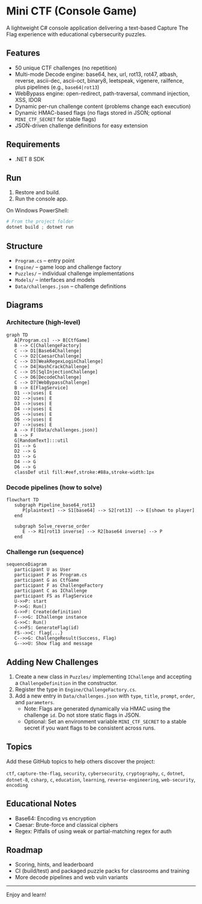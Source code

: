 # Mini CTF (Console Game)

A lightweight C# console application delivering a text-based Capture The Flag experience with educational cybersecurity puzzles.

## Features

- 50 unique CTF challenges (no repetition)
- Multi-mode Decode engine: base64, hex, url, rot13, rot47, atbash, reverse, ascii-dec, ascii-oct, binary8, leetspeak, vigenere, railfence, plus pipelines (e.g., `base64|rot13`)
- WebBypass engine: open-redirect, path-traversal, command injection, XSS, IDOR
- Dynamic per-run challenge content (problems change each execution)
- Dynamic HMAC-based flags (no flags stored in JSON; optional `MINI_CTF_SECRET` for stable flags)
- JSON-driven challenge definitions for easy extension

## Requirements

- .NET 8 SDK

## Run

1. Restore and build.
2. Run the console app.

On Windows PowerShell:

```powershell
# From the project folder
dotnet build ; dotnet run
```

## Structure

- `Program.cs` – entry point
- `Engine/` – game loop and challenge factory
- `Puzzles/` – individual challenge implementations
- `Models/` – interfaces and models
- `Data/challenges.json` – challenge definitions

## Diagrams

### Architecture (high-level)

```mermaid
graph TD
   A[Program.cs] --> B[CtfGame]
   B --> C[ChallengeFactory]
   C --> D1[Base64Challenge]
   C --> D2[CaesarChallenge]
   C --> D3[WeakRegexLoginChallenge]
   C --> D4[HashCrackChallenge]
   C --> D5[SqlInjectionChallenge]
   C --> D6[DecodeChallenge]
   C --> D7[WebBypassChallenge]
   B --> E[FlagService]
   D1 -->|uses| E
   D2 -->|uses| E
   D3 -->|uses| E
   D4 -->|uses| E
   D5 -->|uses| E
   D6 -->|uses| E
   D7 -->|uses| E
   A --> F[(Data/challenges.json)]
   B --> F
   G[RandomText]:::util
   D1 --> G
   D2 --> G
   D3 --> G
   D4 --> G
   D6 --> G
   classDef util fill:#eef,stroke:#88a,stroke-width:1px
```

### Decode pipelines (how to solve)

```mermaid
flowchart TD
   subgraph Pipeline_base64_rot13
      P[plaintext] --> S1[base64] --> S2[rot13] --> E[shown to player]
   end

   subgraph Solve_reverse_order
      E --> R1[rot13 inverse] --> R2[base64 inverse] --> P
   end
```

### Challenge run (sequence)

```mermaid
sequenceDiagram
   participant U as User
   participant P as Program.cs
   participant G as CtfGame
   participant F as ChallengeFactory
   participant C as IChallenge
   participant FS as FlagService
   U->>P: start
   P->>G: Run()
   G->>F: Create(definition)
   F-->>G: IChallenge instance
   G->>C: Run()
   C->>FS: GenerateFlag(id)
   FS-->>C: flag{...}
   C-->>G: ChallengeResult(Success, Flag)
   G-->>U: Show flag and message
```

## Adding New Challenges

1. Create a new class in `Puzzles/` implementing `IChallenge` and accepting a `ChallengeDefinition` in the constructor.
2. Register the type in `Engine/ChallengeFactory.cs`.
3. Add a new entry in `Data/challenges.json` with `type`, `title`, `prompt`, `order`, and `parameters`.
   - Note: Flags are generated dynamically via HMAC using the challenge `id`. Do not store static flags in JSON.
   - Optional: Set an environment variable `MINI_CTF_SECRET` to a stable secret if you want flags to be consistent across runs.

## Topics

Add these GitHub topics to help others discover the project:

`ctf`, `capture-the-flag`, `security`, `cybersecurity`, `cryptography`, `c`, `dotnet`, `dotnet-8`, `csharp`, `c`, `education`, `learning`, `reverse-engineering`, `web-security`, `encoding`

## Educational Notes

- Base64: Encoding vs encryption
- Caesar: Brute-force and classical ciphers
- Regex: Pitfalls of using weak or partial-matching regex for auth

## Roadmap

- Scoring, hints, and leaderboard
- CI (build/test) and packaged puzzle packs for classrooms and training
- More decode pipelines and web vuln variants

---
Enjoy and learn!
